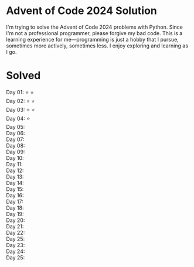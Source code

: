 # Advent of Code 2024 Solution

I'm trying to solve the Advent of Code 2024 problems with Python. Since I'm not a professional programmer, please
forgive my bad code. This is a learning experience for me—programming is just a hobby that I pursue, sometimes more
actively, sometimes less. I enjoy exploring and learning as I go.

# Solved

Day 01: ⭐ ⭐\
Day 02: ⭐ ⭐\
Day 03: ⭐ ⭐\
Day 04: ⭐\
Day 05:\
Day 06:\
Day 07:\
Day 08:\
Day 09:\
Day 10:\
Day 11:\
Day 12:\
Day 13:\
Day 14:\
Day 15:\
Day 16:\
Day 17:\
Day 18:\
Day 19:\
Day 20:\
Day 21:\
Day 22:\
Day 25:\
Day 23:\
Day 24:\
Day 25: